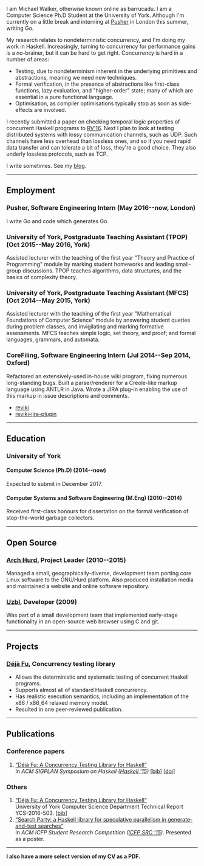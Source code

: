 I am Michael Walker, otherwise known online as barrucadu. I am a
Computer Science Ph.D Student at the University of York. Although I'm
currently on a little break and interning at
[Pusher](https://www.pusher.com) in London this summer, writing Go.

My research relates to nondeterministic concurrency, and I'm doing my
work in Haskell. Increasingly, turning to concurrency for performance
gains is a no-brainer, but it can be hard to get right. Concurrency is
hard in a number of areas:

- Testing, due to nondeterminism inherent in the underlying primitives
  and abstractions, meaning we need new techniques.
- Formal verification, in the presence of abstractions like
  first-class functions, lazy evaluation, and "higher-order" state;
  many of which are essential in a pure functional language.
- Optimisation, as compiler optimisations typically stop as soon as
  side-effects are involved.

I recently submitted a paper on checking temporal logic properties of
concurrent Haskell programs to [RV'16](https://rv2016.imag.fr). Next I
plan to look at testing distributed systems with lossy communication
channels, such as UDP. Such channels have less overhead than lossless
ones, and so if you need rapid data transfer and can tolerate a bit of
loss, they're a good choice. They also underly lossless protocols,
such as TCP.

I write sometimes. See my [blog](/posts.html).

---

<div class="vspace"></div>

<h2 class="big">Employment</h2>

### **Pusher**, Software Engineering Intern <span class="meta">(May 2016--now, London)</span>

I write Go and code which generates Go.

### **University of York**, Postgraduate Teaching Assistant (TPOP) <span class="meta">(Oct 2015--May 2016, York)</span>

Assisted lecturer with the teaching of the first year "Theory and
Practice of Programming" module by marking student homeworks and
leading small-group discussions. TPOP teaches algorithms, data
structures, and the basics of complexity theory.

### **University of York**, Postgraduate Teaching Assistant (MFCS) <span class="meta">(Oct 2014--May 2015, York)</span>

Assisted lecturer with the teaching of the first year "Mathematical
Foundations of Computer Science" module by answering student queries
during problem classes, and invigilating and marking formative
assessments. MFCS teaches simple logic, set theory, and proof; and
formal languages, grammars, and automata.

### **CoreFiling**, Software Engineering Intern <span class="meta">(Jul 2014--Sep 2014, Oxford)</span>

Refactored an extensively-used in-house wiki program, fixing numerous
long-standing bugs. Built a parser/renderer for a Creole-like markup
language using ANTLR in Java. Wrote a JIRA plug-in enabling the use of
this markup in issue descriptions and comments.

* <i class="fa fa-github"></i> [reviki](https://github.com/CoreFiling/reviki)
* <i class="fa fa-github"></i> [reviki-jira-plugin](https://github.com/CoreFiling/reviki-jira-plugin)

---

<div class="vspace"></div>

<h2 class="big">Education</h2>

### **University of York**

#### Computer Science (Ph.D) <span class="meta">(2014--now)</span>

Expected to submit in December 2017.

#### Computer Systems and Software Engineering (M.Eng) <span class="meta">(2010--2014)</span>

Received first-class honours for dissertation on the formal
verification of stop-the-world garbage collectors.

---

<div class="vspace"></div>

<h2 class="big">Open Source</h2>

### **[Arch Hurd](http://www.archhurd.org)**, Project Leader <span class="meta">(2010--2015)</span>

Managed a small, geographically-diverse, development team porting core
Linux software to the GNU/Hurd platform. Also produced installation
media and maintained a website and online software repository.

### **[Uzbl](http://www.uzbl.org)**, Developer <span class="meta">(2009)</span>

Was part of a small development team that implemented early-stage
functionality in an open-source web browser using C and git.

---

<div class="vspace"></div>

<h2 class="big">Projects</h2>

### **[Déjà Fu](https://github.com/barrucadu/dejafu)**, Concurrency testing library

- Allows the deterministic and systematic testing of concurrent
  Haskell programs.
- Supports almost all of standard Haskell concurrency.
- Has realistic execution semantics, including an implementation of
the x86 / x86_64 relaxed memory model.
- Resulted in one peer-reviewed publication.

---

<div class="vspace"></div>

<h2 class="big">Publications</h2>

### Conference papers

<ol class="links">
  <li><a href="/publications/dejafu-hs15.pdf" class="title">&ldquo;Déjà Fu: A Concurrency Testing Library for Haskell&rdquo;</a><br/>
    <span class="description">
      In <em>ACM SIGPLAN Symposium on Haskell (<a href="https://www.haskell.org/haskell-symposium/2015/">Haskell '15</a>)</em>
      [<a href="/publications/dejafu-hs15.bib">bib</a>]
      [<a href="https://dx.doi.org/10.1145/2804302.2804306"><abbr title="Digital Object Identifier">doi</abbr></a>]
    </span>
  </li>
</ol>

### Others

<ol class="links">
  <li><a href="/publications/YCS-2016-503.pdf" class="title">&ldquo;Déjà Fu: A Concurrency Testing Library for Haskell&rdquo;</a><br/>
    <span class="description">
      University of York Computer Science Department Technical Report YCS-2016-503.
      [<a href="/publications/YCS-2016-503.bib">bib</a>]
    </span>
  </li>

  <li><a href="/publications/searchparty-acmsrc15.pdf" class="title">&ldquo;Search Party: a Haskell library for speculative parallelism in generate-and-test searches&rdquo;</a><br/>
    <span class="description">
      In <em>ACM ICFP Student Research Competition (<a href="http://icfpconference.org/icfp2015/src.html">ICFP SRC '15</a>)</em>.
      Presented as a poster.
    </span>
  </li>
</ol>

---

<div class="vspace"></div>

**I also have a more select version of my [CV](cv.pdf) as a PDF.**
